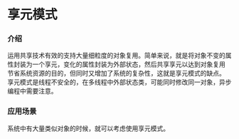 # 享元模式

### 介绍
运用共享技术有效的支持大量细粒度的对象复用。简单来说，就是将对象不变的属性封装为一个享元，变化的属性封装为外部状态，然后共享享元以达到对象复用
节省系统资源的目的，但同时又增加了系统的复杂性，这就是享元模式的缺点。  
享元模式是线程不安全的，在多线程中外部状态类，可能同时修改同一对象，异步编程中需要注意。

### 应用场景
系统中有大量类似对象的时候，就可以考虑使用享元模式。